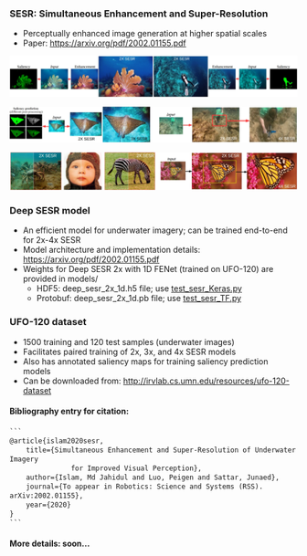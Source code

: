 ### SESR: Simultaneous Enhancement and Super-Resolution 
- Perceptually enhanced image generation at higher spatial scales
- Paper: https://arxiv.org/pdf/2002.01155.pdf

![im2](/data/p1.jpg)

![im2](/data/p2.jpg)

![im3](/data/p3.jpg)


### Deep SESR model
- An efficient model for underwater imagery; can be trained end-to-end for 2x-4x SESR 
- Model architecture and implementation details: https://arxiv.org/pdf/2002.01155.pdf
- Weights for Deep SESR 2x with 1D FENet (trained on UFO-120) are provided in models/
	- HDF5: deep_sesr_2x_1d.h5 file; use [test_sesr_Keras.py](test_sesr_Keras.py)
	- Protobuf: deep_sesr_2x_1d.pb file; use [test_sesr_TF.py](test_sesr_TF.py) 


### UFO-120 dataset
- 1500 training and 120 test samples (underwater images) 
- Facilitates paired training of 2x, 3x, and 4x SESR models 
- Also has annotated saliency maps for training saliency prediction models 
- Can be downloaded from: http://irvlab.cs.umn.edu/resources/ufo-120-dataset


#### Bibliography entry for citation:
	```
	@article{islam2020sesr,
	    title={Simultaneous Enhancement and Super-Resolution of Underwater Imagery 
                   for Improved Visual Perception},
	    author={Islam, Md Jahidul and Luo, Peigen and Sattar, Junaed},
	    journal={To appear in Robotics: Science and Systems (RSS). arXiv:2002.01155},
	    year={2020}
	}
	```

#### More details: soon...
